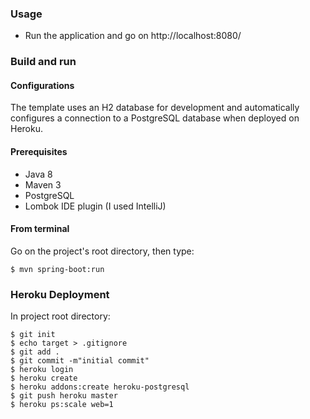 ### Usage

- Run the application and go on http://localhost:8080/

### Build and run

#### Configurations
The template uses an H2 database for development and automatically configures a connection to a PostgreSQL database when deployed on Heroku.

#### Prerequisites

- Java 8
- Maven 3
- PostgreSQL
- Lombok IDE plugin (I used IntelliJ)

#### From terminal

Go on the project's root directory, then type:

    $ mvn spring-boot:run

### Heroku Deployment

In project root directory:

    $ git init
    $ echo target > .gitignore
    $ git add .
    $ git commit -m"initial commit"
    $ heroku login
    $ heroku create
    $ heroku addons:create heroku-postgresql
    $ git push heroku master
    $ heroku ps:scale web=1
